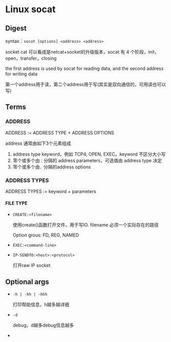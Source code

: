 # Linux socat

## Digest

syntax：`socat [options] <address> <address>`

socket cat 可以看成是netcat+socket的升级版本，socat 有 4 个阶段，init，open，transfer，closing

the first address is used by socat for reading data, and the second address for writing data

第一个address用于读，第二个address用于写(其实是双向通信的，可用读也可以写)

## Terms

### ADDRESS

ADDRESS := ADDRESS TYPE + ADDRESS OPTIONS

address 通常由如下3个元素组成 

1. address type keyword，例如 TCP4, OPEN, EXEC。keyword 不区分大小写
2. 零个或多个由`：`分隔的 address parameters，可选值由 address type 决定
3. 零个或多个由`，`分隔的address options

### ADDRESS TYPES

ADDRESS TYPES := keyword + parameters

#### FILE TYPE

- `CREATE:<filename>`

  使用create()函数打开文件，用于写IO. filename 必须一个实际存在的路径

  Option grous: FD, REG, NAMED



- `EXEC:<command-line>`

  



- `IP-SENDTO:<host>:<protocol>`

  打开raw IP socket

## Optional args

- `-h | -hh | -hhh`

  打印帮助信息，h越多越详细

- `-d`

  debug，d越多debug信息越多

- 
